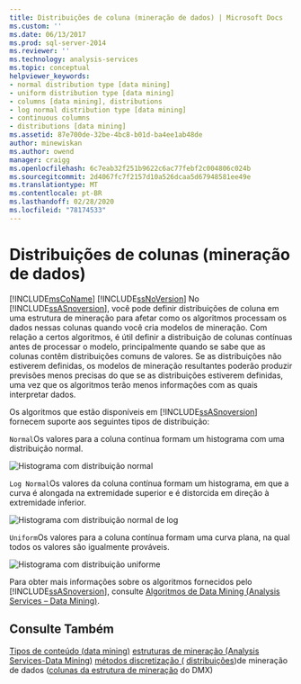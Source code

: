 ```yaml
---
title: Distribuições de coluna (mineração de dados) | Microsoft Docs
ms.custom: ''
ms.date: 06/13/2017
ms.prod: sql-server-2014
ms.reviewer: ''
ms.technology: analysis-services
ms.topic: conceptual
helpviewer_keywords:
- normal distribution type [data mining]
- uniform distribution type [data mining]
- columns [data mining], distributions
- log normal distribution type [data mining]
- continuous columns
- distributions [data mining]
ms.assetid: 87e700de-32be-4bc8-b01d-ba4ee1ab48de
author: minewiskan
ms.author: owend
manager: craigg
ms.openlocfilehash: 6c7eab32f251b9622c6ac77febf2c004806c024b
ms.sourcegitcommit: 2d4067fc7f2157d10a526dcaa5d67948581ee49e
ms.translationtype: MT
ms.contentlocale: pt-BR
ms.lasthandoff: 02/28/2020
ms.locfileid: "78174533"
---
```

# <a name="column-distributions-data-mining"></a>Distribuições de colunas (mineração de dados)
  [!INCLUDE[msCoName](../../includes/msconame-md.md)] [!INCLUDE[ssNoVersion](../../includes/ssnoversion-md.md)] No [!INCLUDE[ssASnoversion](../../includes/ssasnoversion-md.md)], você pode definir distribuições de coluna em uma estrutura de mineração para afetar como os algoritmos processam os dados nessas colunas quando você cria modelos de mineração. Com relação a certos algoritmos, é útil definir a distribuição de colunas contínuas antes de processar o modelo, principalmente quando se sabe que as colunas contêm distribuições comuns de valores. Se as distribuições não estiverem definidas, os modelos de mineração resultantes poderão produzir previsões menos precisas do que se as distribuições estiverem definidas, uma vez que os algoritmos terão menos informações com as quais interpretar dados.

 Os algoritmos que estão disponíveis em [!INCLUDE[ssASnoversion](../../includes/ssasnoversion-md.md)] fornecem suporte aos seguintes tipos de distribuição:

 `Normal`Os valores para a coluna contínua formam um histograma com uma distribuição normal.

 ![Histograma com distribuição normal](../media/normal-distribution.gif "Histograma com distribuição normal")

 `Log Normal`Os valores da coluna contínua formam um histograma, em que a curva é alongada na extremidade superior e é distorcida em direção à extremidade inferior.

 ![Histograma com distribuição normal de log](../media/log-normal-distribution.gif "Histograma com distribuição normal de log")

 `Uniform`Os valores para a coluna contínua formam uma curva plana, na qual todos os valores são igualmente prováveis.

 ![Histograma com distribuição uniforme](../media/uniform-distribution.gif "Histograma com distribuição uniforme")

 Para obter mais informações sobre os algoritmos fornecidos pelo [!INCLUDE[ssASnoversion](../../includes/ssasnoversion-md.md)], consulte [Algoritmos de Data Mining &#40;Analysis Services – Data Mining&#41;](data-mining-algorithms-analysis-services-data-mining.md).

## <a name="see-also"></a>Consulte Também
 [Tipos de conteúdo &#40;data mining&#41;](content-types-data-mining.md) [estruturas de mineração &#40;Analysis Services-Data Mining&#41;](mining-structures-analysis-services-data-mining.md) [métodos discretização &#40;](discretization-methods-data-mining.md) [distribuições](/sql/dmx/distributions-dmx)&#41;de mineração de dados &#40;[colunas da estrutura de mineração](mining-structure-columns.md) do DMX&#41;


